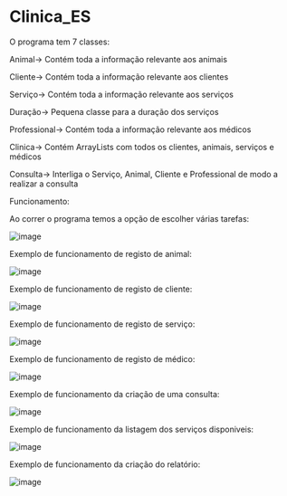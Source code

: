 # Clinica_ES

O programa tem 7 classes:

Animal-> Contém toda a informação relevante aos animais

Cliente-> Contém toda a informação relevante aos clientes

Serviço-> Contém toda a informação relevante aos serviços

Duração-> Pequena classe para a duração dos serviços

Professional-> Contém toda a informação relevante aos médicos

Clinica-> Contém ArrayLists com todos os clientes, animais, serviços e médicos

Consulta-> Interliga o Serviço, Animal, Cliente e Professional de modo a realizar a consulta

Funcionamento:

Ao correr o programa temos a opção de escolher várias tarefas:

![image](https://user-images.githubusercontent.com/49659847/114305882-e4a82800-9ad1-11eb-9f47-df58eb4d5110.png)


Exemplo de funcionamento de registo de animal: 

![image](https://user-images.githubusercontent.com/49659847/114305924-0d302200-9ad2-11eb-8900-0f7bf4b0d2c3.png)


Exemplo de funcionamento de registo de cliente:

![image](https://user-images.githubusercontent.com/49659847/114305954-2933c380-9ad2-11eb-95d0-edb5660a5f25.png)


Exemplo de funcionamento de registo de serviço:

![image](https://user-images.githubusercontent.com/49659847/114305987-46689200-9ad2-11eb-8dcb-1414c0e3aa9c.png)


Exemplo de funcionamento de registo de médico:

![image](https://user-images.githubusercontent.com/49659847/114306022-65672400-9ad2-11eb-9ea4-3a6bc19464e3.png)


Exemplo de funcionamento da criação de uma consulta:

![image](https://user-images.githubusercontent.com/49659847/114306070-90517800-9ad2-11eb-9671-77675184e2f3.png)


Exemplo de funcionamento da listagem dos serviços disponiveis:

![image](https://user-images.githubusercontent.com/49659847/114306090-a19a8480-9ad2-11eb-803a-4f8e9bcc01cb.png)


Exemplo de funcionamento da criação do relatório:

![image](https://user-images.githubusercontent.com/49659847/114306128-c2fb7080-9ad2-11eb-8d05-8aff9df30451.png)



